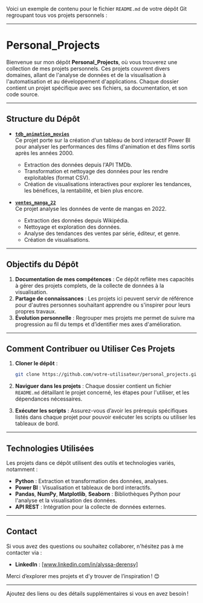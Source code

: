 Voici un exemple de contenu pour le fichier `README.md` de votre dépôt Git regroupant tous vos projets personnels :

---

# Personal_Projects

Bienvenue sur mon dépôt **Personal_Projects**, où vous trouverez une collection de mes projets personnels. Ces projets couvrent divers domaines, allant de l'analyse de données et de la visualisation à l'automatisation et au développement d'applications. Chaque dossier contient un projet spécifique avec ses fichiers, sa documentation, et son code source.

---

## Structure du Dépôt

- **[`tdb_animation_movies`](./tdb_animation_movies)**  
  Ce projet porte sur la création d'un tableau de bord interactif Power BI pour analyser les performances des films d'animation et des films sortis après les années 2000.  
  - Extraction des données depuis l'API TMDb.  
  - Transformation et nettoyage des données pour les rendre exploitables (format CSV).  
  - Création de visualisations interactives pour explorer les tendances, les bénéfices, la rentabilité, et bien plus encore.  

- **[`ventes_manga_22`](./ventes_manga_22)**  
  Ce projet analyse les données de vente de mangas en 2022.
  - Extraction des données depuis Wikipédia.  
  - Nettoyage et exploration des données.  
  - Analyse des tendances des ventes par série, éditeur, et genre.  
  - Création de visualisations.

---

## Objectifs du Dépôt

1. **Documentation de mes compétences** : Ce dépôt reflète mes capacités à gérer des projets complets, de la collecte de données à la visualisation.  
2. **Partage de connaissances** : Les projets ici peuvent servir de référence pour d'autres personnes souhaitant apprendre ou s'inspirer pour leurs propres travaux.  
3. **Évolution personnelle** : Regrouper mes projets me permet de suivre ma progression au fil du temps et d’identifier mes axes d'amélioration.

---

## Comment Contribuer ou Utiliser Ces Projets

1. **Cloner le dépôt** :  
   ```bash
   git clone https://github.com/votre-utilisateur/personal_projects.git
   ```

2. **Naviguer dans les projets** : Chaque dossier contient un fichier `README.md` détaillant le projet concerné, les étapes pour l'utiliser, et les dépendances nécessaires.

3. **Exécuter les scripts** : Assurez-vous d’avoir les prérequis spécifiques listés dans chaque projet pour pouvoir exécuter les scripts ou utiliser les tableaux de bord.

---

## Technologies Utilisées

Les projets dans ce dépôt utilisent des outils et technologies variés, notamment :  
- **Python** : Extraction et transformation des données, analyses.  
- **Power BI** : Visualisation et tableaux de bord interactifs.  
- **Pandas**, **NumPy**, **Matplotlib**, **Seaborn** : Bibliothèques Python pour l'analyse et la visualisation des données.  
- **API REST** : Intégration pour la collecte de données externes.  

---

## Contact

Si vous avez des questions ou souhaitez collaborer, n'hésitez pas à me contacter via :  
- **LinkedIn** : [www.linkedin.com/in/alyssa-derensy]  

Merci d’explorer mes projets et d’y trouver de l’inspiration ! 😊

--- 

Ajoutez des liens ou des détails supplémentaires si vous en avez besoin !